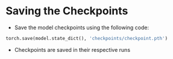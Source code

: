 # Saving the Checkpoints
- Save the model checkpoints using the following code:
```python   
torch.save(model.state_dict(), 'checkpoints/checkpoint.pth')
```

- Checkpoints are saved in their respective runs 
